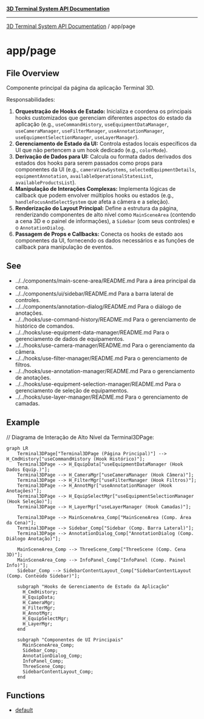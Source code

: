 [**3D Terminal System API Documentation**](../../README.md)

***

[3D Terminal System API Documentation](../../README.md) / app/page

# app/page

## File Overview

Componente principal da página da aplicação Terminal 3D.

Responsabilidades:
1.  **Orquestração de Hooks de Estado:** Inicializa e coordena os principais hooks customizados
    que gerenciam diferentes aspectos do estado da aplicação (e.g., `useCommandHistory`,
    `useEquipmentDataManager`, `useCameraManager`, `useFilterManager`, `useAnnotationManager`,
    `useEquipmentSelectionManager`, `useLayerManager`).
2.  **Gerenciamento de Estado da UI:** Controla estados locais específicos da UI que não pertencem
    a um hook dedicado (e.g., `colorMode`).
3.  **Derivação de Dados para UI:** Calcula ou formata dados derivados dos estados dos hooks para
    serem passados como props para componentes da UI (e.g., `cameraViewSystems`,
    `selectedEquipmentDetails`, `equipmentAnnotation`, `availableOperationalStatesList`,
    `availableProductsList`).
4.  **Manipulação de Interações Complexas:** Implementa lógicas de callback que podem envolver
    múltiplos hooks ou estados (e.g., `handleFocusAndSelectSystem` que afeta a câmera e a seleção).
5.  **Renderização do Layout Principal:** Define a estrutura da página, renderizando componentes
    de alto nível como `MainSceneArea` (contendo a cena 3D e o painel de informações),
    a `Sidebar` (com seus controles) e o `AnnotationDialog`.
6.  **Passagem de Props e Callbacks:** Conecta os hooks de estado aos componentes da UI,
    fornecendo os dados necessários e as funções de callback para manipulação de eventos.

## See

 - ../../components/main-scene-area/README.md Para a área principal da cena.
 - ../../components/ui/sidebar/README.md Para a barra lateral de controles.
 - ../../components/annotation-dialog/README.md Para o diálogo de anotações.
 - ../../hooks/use-command-history/README.md Para o gerenciamento de histórico de comandos.
 - ../../hooks/use-equipment-data-manager/README.md Para o gerenciamento de dados de equipamentos.
 - ../../hooks/use-camera-manager/README.md Para o gerenciamento da câmera.
 - ../../hooks/use-filter-manager/README.md Para o gerenciamento de filtros.
 - ../../hooks/use-annotation-manager/README.md Para o gerenciamento de anotações.
 - ../../hooks/use-equipment-selection-manager/README.md Para o gerenciamento de seleção de equipamentos.
 - ../../hooks/use-layer-manager/README.md Para o gerenciamento de camadas.

## Example

// Diagrama de Interação de Alto Nível da Terminal3DPage:
```mermaid
graph LR
    Terminal3DPage["Terminal3DPage (Página Principal)"] --> H_CmdHistory["useCommandHistory (Hook Histórico)"];
    Terminal3DPage --> H_EquipData["useEquipmentDataManager (Hook Dados Equip.)"];
    Terminal3DPage --> H_CameraMgr["useCameraManager (Hook Câmera)"];
    Terminal3DPage --> H_FilterMgr["useFilterManager (Hook Filtros)"];
    Terminal3DPage --> H_AnnotMgr["useAnnotationManager (Hook Anotações)"];
    Terminal3DPage --> H_EquipSelectMgr["useEquipmentSelectionManager (Hook Seleção)"];
    Terminal3DPage --> H_LayerMgr["useLayerManager (Hook Camadas)"];

    Terminal3DPage --> MainSceneArea_Comp["MainSceneArea (Comp. Área da Cena)"];
    Terminal3DPage --> Sidebar_Comp["Sidebar (Comp. Barra Lateral)"];
    Terminal3DPage --> AnnotationDialog_Comp["AnnotationDialog (Comp. Diálogo Anotação)"];

    MainSceneArea_Comp --> ThreeScene_Comp["ThreeScene (Comp. Cena 3D)"];
    MainSceneArea_Comp --> InfoPanel_Comp["InfoPanel (Comp. Painel Info)"];
    Sidebar_Comp --> SidebarContentLayout_Comp["SidebarContentLayout (Comp. Conteúdo Sidebar)"];

    subgraph "Hooks de Gerenciamento de Estado da Aplicação"
      H_CmdHistory;
      H_EquipData;
      H_CameraMgr;
      H_FilterMgr;
      H_AnnotMgr;
      H_EquipSelectMgr;
      H_LayerMgr;
    end

    subgraph "Componentes de UI Principais"
      MainSceneArea_Comp;
      Sidebar_Comp;
      AnnotationDialog_Comp;
      InfoPanel_Comp;
      ThreeScene_Comp;
      SidebarContentLayout_Comp;
    end
```

## Functions

- [default](functions/default.md)
